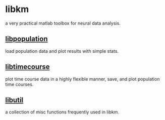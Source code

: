 # libkm
a very practical matlab toolbox for neural data analysis.

## [libpopulation](https://github.com/hkim09/libkm/tree/master/libpopulation)
load population data and plot results with simple stats.

## [libtimecourse](https://github.com/hkim09/libkm/tree/master/libtimeseries)
plot time course data in a highly flexible manner, save, and plot population time courses.

## [libutil](https://github.com/hkim09/libkm/tree/master/libutil)
a collection of misc functions frequently used in libkm.
